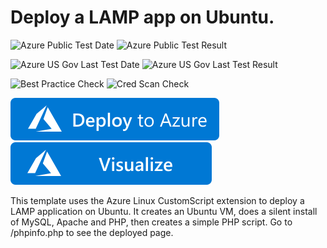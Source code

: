 # Deploy a LAMP app on Ubuntu.

![Azure Public Test Date](https://azurequickstartsservice.blob.core.windows.net/badges/lamp-app/PublicLastTestDate.svg)
![Azure Public Test Result](https://azurequickstartsservice.blob.core.windows.net/badges/lamp-app/PublicDeployment.svg)

![Azure US Gov Last Test Date](https://azurequickstartsservice.blob.core.windows.net/badges/lamp-app/FairfaxLastTestDate.svg)
![Azure US Gov Last Test Result](https://azurequickstartsservice.blob.core.windows.net/badges/lamp-app/FairfaxDeployment.svg)

![Best Practice Check](https://azurequickstartsservice.blob.core.windows.net/badges/lamp-app/BestPracticeResult.svg)
![Cred Scan Check](https://azurequickstartsservice.blob.core.windows.net/badges/lamp-app/CredScanResult.svg)

[![Deploy To Azure](https://raw.githubusercontent.com/Azure/azure-quickstart-templates/master/1-CONTRIBUTION-GUIDE/images/deploytoazure.svg?sanitize=true)]("https://portal.azure.com/#create/Microsoft.Template/uri/https%3A%2F%2Fraw.githubusercontent.com%2FAzure%2Fazure-quickstart-templates%2Fmaster%2Flamp-app%2Fazuredeploy.json")  [![Visualize](https://raw.githubusercontent.com/Azure/azure-quickstart-templates/master/1-CONTRIBUTION-GUIDE/images/visualizebutton.svg?sanitize=true)]("http://armviz.io/#/?load=https%3A%2F%2Fraw.githubusercontent.com%2FAzure%2Fazure-quickstart-templates%2Fmaster%2Flamp-app%2Fazuredeploy.json")

    


This template uses the Azure Linux CustomScript extension to deploy a LAMP application on Ubuntu. It creates an Ubuntu VM, does a silent install of MySQL, Apache and PHP, then creates a simple PHP script.  Go to /phpinfo.php to see the deployed page.

